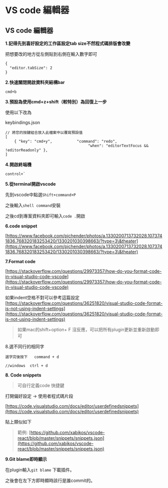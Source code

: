 # VS code 編輯器

## VS code 編輯器

**1.記得先到喜好設定的工作區設定tab size不然程式碼排版會改變**

把想要改的地方從左側貼到右側在輸入數字即可

```
{
  "editor.tabSize": 2
}
```

**2.快速關閉開啟資料夾結構bar**

```
cmd+b
```

**3.預設為使用cmd+z+shift（較特別）為回復上一步**

使用以下改為

keybindings.json

```
// 將您的按鍵組合放入此檔案中以覆寫預設值
[
    { "key": "cmd+y",           "command": "redo",
                                     "when": "editorTextFocus && !editorReadonly" },
]
```

**4.開啟終端機**

```
control+`
```

**5.從terminal開啟vscode**

先到vscode中點選`Shift+command+P`

之後輸入`shell command`安裝

之後cd到專案資料夾即可輸入`code .`開啟

**6.code snippet**

[https://www.facebook.com/pjchender/photos/a.1330200713732028.1073741836.768320183253420/1330201030398663/?type=3\&theater](https://www.facebook.com/pjchender/photos/a.1330200713732028.1073741836.768320183253420/1330201030398663/?type=3\&theater)

**7.Format code**

[https://stackoverflow.com/questions/29973357/how-do-you-format-code-in-visual-studio-code-vscode](https://stackoverflow.com/questions/29973357/how-do-you-format-code-in-visual-studio-code-vscode)

如果indent空格不對可以參考這篇設定[https://stackoverflow.com/questions/36251820/visual-studio-code-format-is-not-using-indent-settings](https://stackoverflow.com/questions/36251820/visual-studio-code-format-is-not-using-indent-settings)

> 如果mac的shift+option+ F 沒反應，可以把所有plugin更新並重新啟動即可

8.選不同行的相同字

```
選字完後按下   command + d

//windows  ctrl + d
```

**8. Code snippets**

> 可自行定義code 快捷鍵

打開偏好設定 -> 使用者程式碼片段

[https://code.visualstudio.com/docs/editor/userdefinedsnippets](https://code.visualstudio.com/docs/editor/userdefinedsnippets)

貼上類似如下

> 範例: [https://github.com/xabikos/vscode-react/blob/master/snippets/snippets.json](https://github.com/xabikos/vscode-react/blob/master/snippets/snippets.json)

**9.Git blame即時顯示**

在plugin輸入`git blame` 下載插件。

之後會在左下方即時顯時該行是誰commit的。

